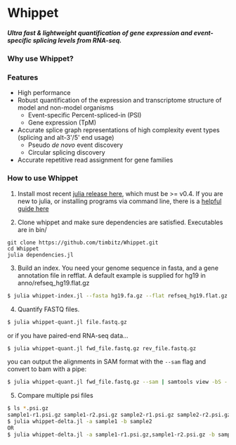 # Whippet
##### Ultra fast & lightweight quantification of gene expression and event-specific splicing levels from RNA-seq.

### Why use Whippet?

### Features
- High performance
- Robust quantification of the expression and transcriptome structure of model and non-model organisms
  - Event-specific Percent-spliced-in (PSI)
  - Gene expression (TpM)
- Accurate splice graph representations of high complexity event types (splicing and alt-3'/5' end usage)
  - Pseudo _de novo_ event discovery
  - Circular splicing discovery
- Accurate repetitive read assignment for gene families

### How to use Whippet

1) Install most recent [julia release here](http://julialang.org/downloads/), which must be >= v0.4.  If you are new to julia, or installing programs via command line, there is a [helpful guide here](https://en.wikibooks.org/wiki/Introducing_Julia/Getting_started)

2) Clone whippet and make sure dependencies are satisfied. Executables are in bin/
```
git clone https://github.com/timbitz/Whippet.git
cd Whippet
julia dependencies.jl
```

3) Build an index.  You need your genome sequence in fasta, and a gene annotation file in refflat. A default example is supplied for hg19 in anno/refseq_hg19.flat.gz
```bash
$ julia whippet-index.jl --fasta hg19.fa.gz --flat refseq_hg19.flat.gz
```

4) Quantify FASTQ files.
```bash
$ julia whippet-quant.jl file.fastq.gz
```
or if you have paired-end RNA-seq data...
```bash
$ julia whippet-quant.jl fwd_file.fastq.gz rev_file.fastq.gz
```
you can output the alignments in SAM format with the `--sam` flag and convert to bam with a pipe:
```bash
$ julia whippet-quant.jl fwd_file.fastq.gz --sam | samtools view -bS - > fwd_file.bam
```


5) Compare multiple psi files
```bash
$ ls *.psi.gz
sample1-r1.psi.gz sample1-r2.psi.gz sample2-r1.psi.gz sample2-r2.psi.gz
$ julia whippet-delta.jl -a sample1 -b sample2
OR
$ julia whippet-delta.jl -a sample1-r1.psi.gz,sample1-r2.psi.gz -b sample2-r1.psi.gz,sample2-r2.psi.gz
```
